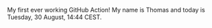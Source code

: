 My first ever working GitHub Action!
My name is Thomas and today is Tuesday, 30 August, 14:44 CEST. 
